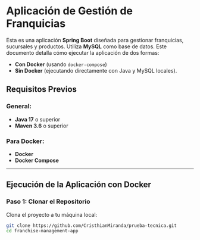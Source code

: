 # Aplicación de Gestión de Franquicias

Esta es una aplicación **Spring Boot** diseñada para gestionar franquicias, sucursales y productos. Utiliza **MySQL** como base de datos. Este documento detalla cómo ejecutar la aplicación de dos formas:
- **Con Docker** (usando `docker-compose`)
- **Sin Docker** (ejecutando directamente con Java y MySQL locales).

## Requisitos Previos

### General:
- **Java 17** o superior
- **Maven 3.6** o superior

### Para Docker:
- **Docker**
- **Docker Compose**

---

## Ejecución de la Aplicación con Docker

### Paso 1: Clonar el Repositorio
Clona el proyecto a tu máquina local:

```bash
git clone https://github.com/CristhianMiranda/prueba-tecnica.git
cd franchise-management-app
